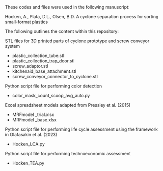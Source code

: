 

These codes and files were used in the following manuscript:

Hocken, A., Plata, D.L., Olsen, B.D. A cyclone separation process for sorting small-format plastics

The following outlines the content within this repository:

STL files for 3D printed parts of cyclone prototype and screw conveyor system

- plastic_collection_tube.stl
- plastic_collection_trap_door.stl
- screw_adaptor.stl
- kitchenaid_base_attachment.stl
- screw_conveyor_connector_to_cyclone.stl
    
Python script file for performing color detection
- color_mask_count_scoop_avg_auto.py

Excel spreadsheet models adapted from Pressley et al. (2015)
- MRFmodel _trial.xlsx
- MRFmodel _base.xlsx

Python script file for performing life cycle assessment using the framework in Olafasakin et al. (2023)
- Hocken_LCA.py

Python script file for performing technoeconomic assessment
- Hocken_TEA.py



